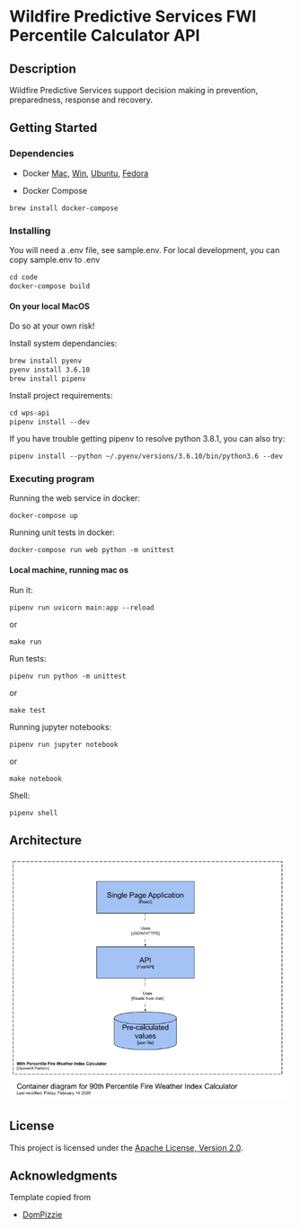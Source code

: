 # Wildfire Predictive Services FWI Percentile Calculator API

## Description

Wildfire Predictive Services support decision making in prevention, preparedness, response and recovery.

## Getting Started

### Dependencies

* Docker [Mac](https://hub.docker.com/editions/community/docker-ce-desktop-mac/), [Win](https://hub.docker.com/editions/community/docker-ce-desktop-windows/), [Ubuntu](https://docs.docker.com/install/linux/docker-ce/ubuntu/), [Fedora](https://docs.docker.com/install/linux/docker-ce/fedora/)

* Docker Compose

```
brew install docker-compose
```

### Installing

You will need a .env file, see sample.env. For local development, you can copy sample.env to .env

```
cd code
docker-compose build
```

#### On your local MacOS

Do so at your own risk!

Install system dependancies:
```
brew install pyenv
pyenv install 3.6.10
brew install pipenv
```

Install project requirements:
```
cd wps-api
pipenv install --dev
```
If you have trouble getting pipenv to resolve python 3.8.1, you can also try:
```
pipenv install --python ~/.pyenv/versions/3.6.10/bin/python3.6 --dev
```

### Executing program

Running the web service in docker:
```
docker-compose up
```
Running unit tests in docker:
```
docker-compose run web python -m unittest
```

#### Local machine, running mac os

Run it:
```
pipenv run uvicorn main:app --reload
```
or
```
make run
```

Run tests:
```
pipenv run python -m unittest
```
or
```
make test
```

Running jupyter notebooks:
```
pipenv run jupyter notebook
```
or
```
make notebook
```

Shell:
```
pipenv shell
```

## Architecture

![FWI calculator container diagram](container_diagram.png)

## License

This project is licensed under the [Apache License, Version 2.0](https://github.com/bcgov/wps-api/blob/master/LICENSE).

## Acknowledgments

Template copied from
* [DomPizzie](https://gist.github.com/DomPizzie/7a5ff55ffa9081f2de27c315f5018afc)
